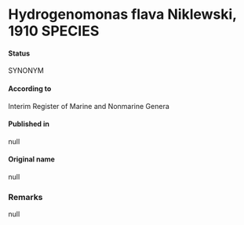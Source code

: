 # Hydrogenomonas flava Niklewski, 1910 SPECIES

#### Status
SYNONYM

#### According to
Interim Register of Marine and Nonmarine Genera

#### Published in
null

#### Original name
null

### Remarks
null